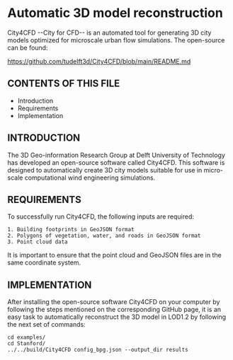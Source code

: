 # Automatic 3D model reconstruction 

City4CFD --City for CFD-- is an automated tool for generating 3D city models optimized 
for microscale urban flow simulations. The open-source can be found: 

https://github.com/tudelft3d/City4CFD/blob/main/README.md

CONTENTS OF THIS FILE
---------------------

 * Introduction
 * Requirements
 * Implementation
 

INTRODUCTION
------------
The 3D Geo-information Research Group at Delft University of Technology has developed an
open-source software called City4CFD. This software is designed to automatically create 
3D city models suitable for use in micro-scale computational wind engineering simulations.


REQUIREMENTS
------------
To successfully run City4CFD, the following inputs are required:

	1. Building footprints in GeoJSON format
	2. Polygons of vegetation, water, and roads in GeoJSON format
	3. Point cloud data

It is important to ensure that the point cloud and GeoJSON files are in the same coordinate system.


IMPLEMENTATION
-------------
After installing the open-source software City4CFD on your computer by following the steps mentioned on
the corresponding GitHub page, it is an easy task to automatically reconstruct the 3D model in LOD1.2 
by following the next set of commands:

	cd examples/
	cd Stanford/
	../../build/City4CFD config_bpg.json --output_dir results



